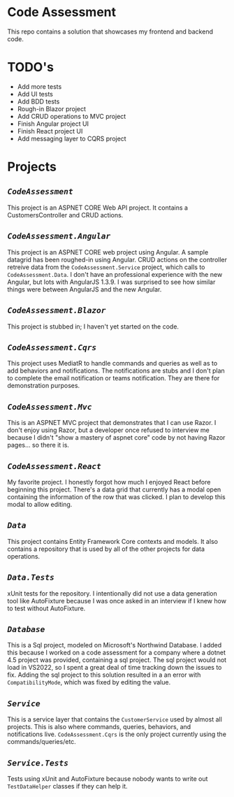# Code Assessment
This repo contains a solution that showcases my frontend and backend code.

# TODO's
- Add more tests
- Add UI tests
- Add BDD tests
- Rough-in Blazor project
- Add CRUD operations to MVC project
- Finish Angular project UI
- Finish React project UI
- Add messaging layer to CQRS project
  
# Projects
## ___`CodeAssessment`___
This project is an ASPNET CORE Web API project.  It contains a CustomersController and CRUD actions.

## ___`CodeAssessment.Angular`___
This project is an ASPNET CORE web project using Angular.  A sample datagrid has been roughed-in using Angular.  CRUD actions on the controller retreive data from the `CodeAssessment.Service` project, which calls to `CodeAssessment.Data`.  I don't have an professional experience with the new Angular, but lots with AngularJS 1.3.9.  I was surprised to see how similar things were between AngularJS and the new Angular.

## ___`CodeAssessment.Blazor`___
This project is stubbed in; I haven't yet started on the code.

## ___`CodeAssessment.Cqrs`___
This project uses MediatR to handle commands and queries as well as to add behaviors and notifications.  The notifications are stubs and I don't plan to complete the email notification or teams notification.  They are there for demonstration purposes.

## ___`CodeAssessment.Mvc`___
This is an ASPNET MVC project that demonstrates that I can use Razor.  I don't enjoy using Razor, but a developer once refused to interview me because I didn't "show a mastery of aspnet core" code by not having Razor pages... so there it is.

## ___`CodeAssessment.React`___
My favorite project.  I honestly forgot how much I enjoyed React before beginning this project.  There's a data grid that currently has a modal open containing the information of the row that was clicked.  I plan to develop this modal to allow editing.

## ___`Data`___
This project contains Entity Framework Core contexts and models.  It also contains a repository that is used by all of the other projects for data operations.

## ___`Data.Tests`___
xUnit tests for the repository.  I intentionally did not use a data generation tool like AutoFixture because I was once asked in an interview if I knew how to test without AutoFixture.

## ___`Database`___
This is a Sql project, modeled on Microsoft's Northwind Database.  I added this because I worked on a code assessment for a company where a dotnet 4.5 project was provided, containing a sql project.  The sql project would not load in VS2022, so I spent a great deal of time tracking down the issues to fix.  Adding the sql project to this solution resulted in a an error with `CompatibilityMode`, which was fixed by editing the value.

## ___`Service`___
This is a service layer that contains the `CustomerService` used by almost all projects.  This is also where commands, queries, behaviors, and notifications live.  `CodeAssessment.Cqrs` is the only project currently using the commands/queries/etc.

## ___`Service.Tests`___
Tests using xUnit and AutoFixture because nobody wants to write out `TestDataHelper` classes if they can help it.
